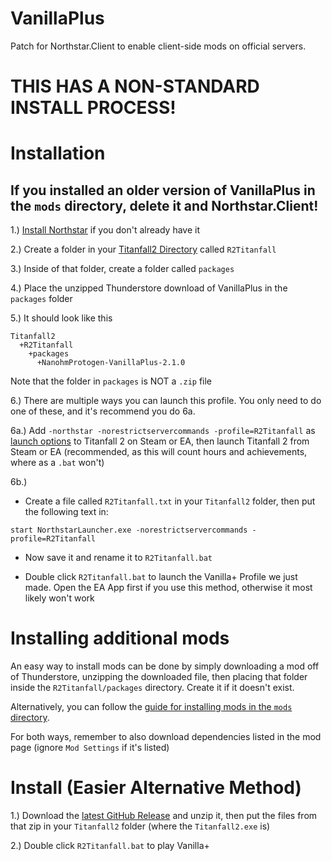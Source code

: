 # VanillaPlus
Patch for Northstar.Client to enable client-side mods on official servers.

# THIS HAS A NON-STANDARD INSTALL PROCESS!

# Installation

## If you installed an older version of VanillaPlus in the `mods` directory, delete it and Northstar.Client!

1.) [Install Northstar](https://r2northstar.gitbook.io/r2northstar-wiki/installing-northstar/basic-setup) if you don't already have it

2.) Create a folder in your [Titanfall2 Directory](https://r2northstar.gitbook.io/r2northstar-wiki/installing-northstar/troubleshooting#game-location) called `R2Titanfall`

3.) Inside of that folder, create a folder called `packages`

4.) Place the unzipped Thunderstore download of VanillaPlus in the `packages` folder

5.) It should look like this
```
Titanfall2
  +R2Titanfall
    +packages
      +NanohmProtogen-VanillaPlus-2.1.0
```

Note that the folder in `packages` is NOT a `.zip` file

6.) There are multiple ways you can launch this profile. You only need to do one of these, and it's recommend you do 6a.

6a.) Add `-northstar -norestrictservercommands -profile=R2Titanfall` as [launch options](https://r2northstar.gitbook.io/r2northstar-wiki/installing-northstar/troubleshooting#launch-opts) to Titanfall 2 on Steam or EA, then launch Titanfall 2 from Steam or EA (recommended, as this will count hours and achievements, where as a `.bat` won't)

6b.)
- Create a file called `R2Titanfall.txt` in your `Titanfall2` folder, then put the following text in:
```
start NorthstarLauncher.exe -norestrictservercommands -profile=R2Titanfall
```
- Now save it and rename it to `R2Titanfall.bat`

- Double click `R2Titanfall.bat` to launch the Vanilla+ Profile we just made. Open the EA App first if you use this method, otherwise it most likely won't work

# Installing additional mods

An easy way to install mods can be done by simply downloading a mod off of Thunderstore, unzipping the downloaded file, then placing that folder inside the `R2Titanfall/packages` directory. Create it if it doesn't exist.

Alternatively, you can follow the [guide for installing mods in the `mods` directory](https://r2northstar.gitbook.io/r2northstar-wiki/installing-northstar/manual-installation#installing-northstar-mods-manually).

For both ways, remember to also download dependencies listed in the mod page (ignore `Mod Settings` if it's listed)

# Install (Easier Alternative Method)

1.) Download the [latest GitHub Release](https://github.com/Zayveeo5e/NP.VanillaPlus/releases/latest) and unzip it, then put the files from that zip in your `Titanfall2` folder (where the `Titanfall2.exe` is)

2.) Double click `R2Titanfall.bat` to play Vanilla+